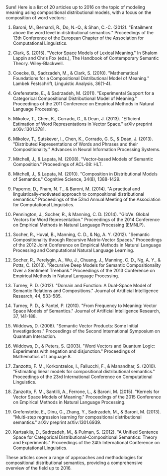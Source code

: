 Sure! Here is a list of 20 articles up to 2016 on the topic of modeling meaning using compositional distributional models, with a focus on the composition of word vectors:

1. Baroni, M., Bernardi, R., Do, N.-Q., & Shan, C.-C. (2012). "Entailment above the word level in distributional semantics." Proceedings of the 13th Conference of the European Chapter of the Association for Computational Linguistics.

2. Clark, S. (2015). "Vector Space Models of Lexical Meaning." In Shalom Lappin and Chris Fox (eds.), The Handbook of Contemporary Semantic Theory. Wiley-Blackwell.

3. Coecke, B., Sadrzadeh, M., & Clark, S. (2010). "Mathematical Foundations for a Compositional Distributional Model of Meaning." Lambek Festschrift, Linguistic Analysis, 36(1-4).

4. Grefenstette, E., & Sadrzadeh, M. (2011). "Experimental Support for a Categorical Compositional Distributional Model of Meaning." Proceedings of the 2011 Conference on Empirical Methods in Natural Language Processing.

5. Mikolov, T., Chen, K., Corrado, G., & Dean, J. (2013). "Efficient Estimation of Word Representations in Vector Space." arXiv preprint arXiv:1301.3781.

6. Mikolov, T., Sutskever, I., Chen, K., Corrado, G. S., & Dean, J. (2013). "Distributed Representations of Words and Phrases and their Compositionality." Advances in Neural Information Processing Systems.

7. Mitchell, J., & Lapata, M. (2008). "Vector-based Models of Semantic Composition." Proceedings of ACL-08: HLT.

8. Mitchell, J., & Lapata, M. (2010). "Composition in Distributional Models of Semantics." Cognitive Science, 34(8), 1388-1429.

9. Paperno, D., Pham, N. T., & Baroni, M. (2014). "A practical and linguistically-motivated approach to compositional distributional semantics." Proceedings of the 52nd Annual Meeting of the Association for Computational Linguistics.

10. Pennington, J., Socher, R., & Manning, C. D. (2014). "GloVe: Global Vectors for Word Representation." Proceedings of the 2014 Conference on Empirical Methods in Natural Language Processing (EMNLP).

11. Socher, R., Huval, B., Manning, C. D., & Ng, A. Y. (2012). "Semantic Compositionality through Recursive Matrix-Vector Spaces." Proceedings of the 2012 Joint Conference on Empirical Methods in Natural Language Processing and Computational Natural Language Learning.

12. Socher, R., Perelygin, A., Wu, J., Chuang, J., Manning, C. D., Ng, A. Y., & Potts, C. (2013). "Recursive Deep Models for Semantic Compositionality Over a Sentiment Treebank." Proceedings of the 2013 Conference on Empirical Methods in Natural Language Processing.

13. Turney, P. D. (2012). "Domain and Function: A Dual-Space Model of Semantic Relations and Compositions." Journal of Artificial Intelligence Research, 44, 533-585.

14. Turney, P. D., & Pantel, P. (2010). "From Frequency to Meaning: Vector Space Models of Semantics." Journal of Artificial Intelligence Research, 37, 141-188.

15. Widdows, D. (2008). "Semantic Vector Products: Some Initial Investigations." Proceedings of the Second International Symposium on Quantum Interaction.

16. Widdows, D., & Peters, S. (2003). "Word Vectors and Quantum Logic: Experiments with negation and disjunction." Proceedings of Mathematics of Language 8.

17. Zanzotto, F. M., Korkontzelos, I., Fallucchi, F., & Manandhar, S. (2010). "Estimating linear models for compositional distributional semantics." Proceedings of the 23rd International Conference on Computational Linguistics.

18. Zanzotto, F. M., Santilli, A., Ferrone, L., & Baroni, M. (2015). "Kernels for Vector Space Models of Meaning." Proceedings of the 2015 Conference on Empirical Methods in Natural Language Processing.

19. Grefenstette, E., Dinu, G., Zhang, Y., Sadrzadeh, M., & Baroni, M. (2013). "Multi-step regression learning for compositional distributional semantics." arXiv preprint arXiv:1301.6939.

20. Kartsaklis, D., Sadrzadeh, M., & Pulman, S. (2012). "A Unified Sentence Space for Categorical Distributional-Compositional Semantics: Theory and Experiments." Proceedings of the 24th International Conference on Computational Linguistics.

These articles cover a range of approaches and methodologies for compositional distributional semantics, providing a comprehensive overview of the field up to 2016.